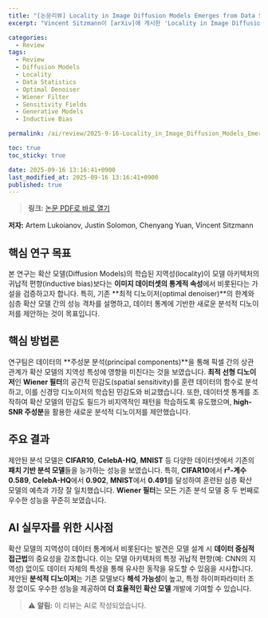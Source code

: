 ```yaml
---
title: "[논문리뷰] Locality in Image Diffusion Models Emerges from Data Statistics"
excerpt: "Vincent Sitzmann이 [arXiv]에 게시한 'Locality in Image Diffusion Models Emerges from Data Statistics' 논문에 대한 자세한 리뷰입니다."

categories:
  - Review
tags:
  - Review
  - Diffusion Models
  - Locality
  - Data Statistics
  - Optimal Denoiser
  - Wiener Filter
  - Sensitivity Fields
  - Generative Models
  - Inductive Bias

permalink: /ai/review/2025-9-16-Locality_in_Image_Diffusion_Models_Emerges_from_Data_Statistics/

toc: true
toc_sticky: true

date: 2025-09-16 13:16:41+0900
last_modified_at: 2025-09-16 13:16:41+0900
published: true
---
```

> **링크:** [논문 PDF로 바로 열기](https://arxiv.org/abs/2509.09672)

**저자:** Artem Lukoianov, Justin Solomon, Chenyang Yuan, Vincent Sitzmann



## 핵심 연구 목표
본 연구는 확산 모델(Diffusion Models)의 학습된 지역성(locality)이 모델 아키텍처의 귀납적 편향(inductive bias)보다는 **이미지 데이터셋의 통계적 속성**에서 비롯된다는 가설을 검증하고자 합니다. 특히, 기존 **최적 디노이저(optimal denoiser)**의 한계와 심층 확산 모델 간의 성능 격차를 설명하고, 데이터 통계에 기반한 새로운 분석적 디노이저를 제안하는 것이 목표입니다.

## 핵심 방법론
연구팀은 데이터의 **주성분 분석(principal components)**을 통해 픽셀 간의 상관관계가 확산 모델의 지역성 특성에 영향을 미친다는 것을 보였습니다. **최적 선형 디노이저**인 **Wiener 필터**의 공간적 민감도(spatial sensitivity)를 훈련 데이터의 함수로 분석하고, 이를 신경망 디노이저의 학습된 민감도와 비교했습니다. 또한, 데이터셋 통계를 조작하여 확산 모델의 민감도 필드가 비지역적인 패턴을 학습하도록 유도했으며, **high-SNR 주성분**을 활용한 새로운 분석적 디노이저를 제안했습니다.

## 주요 결과
제안된 분석 모델은 **CIFAR10**, **CelebA-HQ**, **MNIST** 등 다양한 데이터셋에서 기존의 **패치 기반 분석 모델**들을 능가하는 성능을 보였습니다. 특히, **CIFAR10**에서 **r²-계수 0.589**, **CelebA-HQ**에서 **0.902**, **MNIST**에서 **0.491**를 달성하여 훈련된 심층 확산 모델의 예측과 가장 잘 일치했습니다. **Wiener 필터**는 모든 기존 분석 모델 중 두 번째로 우수한 성능을 꾸준히 보였습니다.

## AI 실무자를 위한 시사점
확산 모델의 지역성이 데이터 통계에서 비롯된다는 발견은 모델 설계 시 **데이터 중심적 접근법**의 중요성을 강조합니다. 이는 모델 아키텍처의 특정 귀납적 편향(예: CNN의 지역성) 없이도 데이터 자체의 특성을 통해 유사한 동작을 유도할 수 있음을 시사합니다. 제안된 **분석적 디노이저**는 기존 모델보다 **해석 가능성**이 높고, 특정 하이퍼파라미터 조정 없이도 우수한 성능을 제공하여 **더 효율적인 확산 모델** 개발에 기여할 수 있습니다.

> ⚠️ **알림:** 이 리뷰는 AI로 작성되었습니다.